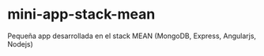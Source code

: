 # mini-app-stack-mean
Pequeña app desarrollada en el stack MEAN (MongoDB, Express, Angularjs, Nodejs)
